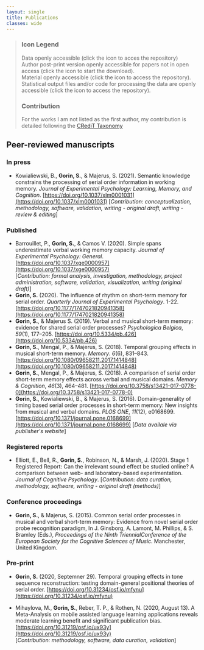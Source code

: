 ```yaml
---
layout: single
title: Publications
classes: wide
---
```


> ### Icon Legend
> <i class="fas fa-database"></i> Data openly accessible (click the icon to acces the repository) <br/>
> <i class="fas fa-file-alt"></i> Author post-print version openly accessible for papers not in open access (click the icon to start the download). <br/>
> <i class="fas fa-cog"></i> Material openly accessible (click the icon to access the repository). <br/>
> <i class="fas fa-file-code"></i> Statistical output files and/or code for processing the data are openly accessible (click the icon to access the repository).
>
> ### Contribution
> For the works I am not listed as the first author, my contribution is detailed following the [CRediT Taxonomy](https://casrai.org/credit/)

## Peer-reviewed manuscripts

### In press

+ Kowialiewski, B., **Gorin, S.**, & Majerus, S. (2021). Semantic knowledge constrains the processing of serial order information in working memory. *Journal of Experimental Psychology: Learning, Memory, and Cognition*. [https://doi.org/10.1037/xlm0001031](https://doi.org/10.1037/xlm0001031) [<i class="fas fa-file-alt"></i>](https://psyarxiv.com/bk34p/) [<i class="fas fa-database"></i>](https://osf.io/a4d29/) [<i class="fas fa-cog"></i>](https://osf.io/a4d29/) [<i class="fas fa-file-code"></i>](https://osf.io/a4d29/)
\[*Contribution:  conceptualization, methodology, software, validation, writing - original draft, writing - review & editing*\]

### Published

+ Barrouillet, P., **Gorin, S.**, & Camos V. (2020). Simple spans underestimate verbal working memory capacity. *Journal of Experimental Psychology: General*. [https://doi.org/10.1037/xge0000957](https://doi.org/10.1037/xge0000957) [<i class="fas fa-file-alt"></i>](https://archive-ouverte.unige.ch/unige:141203) [<i class="fas fa-database"></i>](https://osf.io/7k52n) [<i class="fas fa-cog"></i>](https://osf.io/7k52n) [<i class="fas fa-file-code"></i>](https://osf.io/7k52n) <br/>
\[*Contribution: formal analysis, investigation, methodology, project administration, software, validation, visualization, writing (original draft)*\]
+ **Gorin, S.** (2020). The influence of rhythm on short-term memory for serial order. *Quarterly Journal of Experimental Psychology*. 1-22. [https://doi.org/10.1177/1747021820941358](https://doi.org/10.1177/1747021820941358) [<i class="fas fa-file-alt"></i>](../Gorin_2020_QJEP.pdf) [<i class="fas fa-database"></i>](https://osf.io/dkaw9/) [<i class="fas fa-cog"></i>](https://osf.io/s3tvh) [<i class="fas fa-file-code"></i>](https://osf.io/dkaw9/)
+ **Gorin, S.**, & Majerus S. (2019). Verbal and musical short-term memory: evidence for shared serial order processes? *Psychologica Belgica*, *59*(1), 177–205. [https://doi.org/10.5334/pb.426](https://doi.org/10.5334/pb.426) <i class="ai ai-open-access"></i> [<i class="fas fa-database"></i>](https://osf.io/hwrms/)
+ **Gorin, S.**, Mengal, P., & Majerus, S. (2018). Temporal grouping effects in musical short-term memory. *Memory*. *6*(6), 831–843. [https://doi.org/10.1080/09658211.2017.1414848](https://doi.org/10.1080/09658211.2017.1414848) [<i class="fas fa-file-alt"></i>](https://orbi.uliege.be/bitstream/2268/216786/1/Gorin%20Mengal%20Majerus_Memory_2017.pdf) [<i class="fas fa-database"></i>](https://osf.io/tdhkv/)
+ **Gorin, S.**, Mengal, P., & Majerus, S. (2018). A comparison of serial order short-term memory effects across verbal and musical domains. *Memory & Cognition*, *46*(3), 464–481. [https://doi.org/10.3758/s13421-017-0778-0](https://doi.org/10.3758/s13421-017-0778-0) [<i class="fas fa-file-alt"></i>](https://orbi.uliege.be/bitstream/2268/217883/3/Gorin%20Mengal%20Majerus_MemCogn_2017.pdf) [<i class="fas fa-database"></i>](https://osf.io/6kvrz/)
+ **Gorin, S.**, Kowialiewski, B., & Majerus, S. (2016). Domain-generality of timing based serial order processes in short-term memory: New insights from musical and verbal domains. *PLOS ONE*, *11*(12), e0168699. [https://doi.org/10.1371/journal.pone.0168699](https://doi.org/10.1371/journal.pone.0168699) <i class="ai ai-open-access"></i> <i class="fas fa-database"></i> \[*Data availale via publisher's website*\]


### Registered reports

+ Elliott, E., Bell, R., **Gorin, S.**, Robinson, N., & Marsh, J. (2020). Stage 1 Registered Report: Can the irrelevant sound effect be studied online? A comparison between web- and laboratory-based experimentation. *Journal of Cognitive Psychology*. \[*Contribution: data curation, methodology, software, writing - original draft (methods)*\]

### Conference proceedings
+ **Gorin, S.**, & Majerus, S. (2015). Common serial order processes in musical and verbal short-term memory: Evidence from novel serial order probe recognition paradigm, In J. Ginsborg, A. Lamont, M. Phillips, & S. Bramley (Eds.), *Proceedings of the Ninth TriennialConference of the European Society for the Cognitive Sciences of Music*. Manchester, United Kingdom.

### Pre-print

+ **Gorin, S.** (2020, Septemner 29).  Temporal grouping effects in tone sequence reconstruction: testing domain-general positional theories of serial order. [https://doi.org/10.31234/osf.io/mfynu](https://doi.org/10.31234/osf.io/mfynu) <i class="ai ai-open-access"></i> [<i class="fas fa-database"></i>](https://osf.io/q9z6r/?view_only=ccb3f3a9af404ee3a6e1294c19367d8b) [<i class="fas fa-cog"></i>](https://osf.io/q9z6r/?view_only=ccb3f3a9af404ee3a6e1294c19367d8b) [<i class="fas fa-file-code"></i>](https://osf.io/q9z6r/?view_only=ccb3f3a9af404ee3a6e1294c19367d8b)

+ Mihaylova, M., **Gorin, S.**, Reber, T. P., & Rothen, N. (2020, August 13). A Meta-Analysis on mobile assisted language learning applications reveals moderate learning benefit and significant publication bias. [https://doi.org/10.31219/osf.io/ux93y](https://doi.org/10.31219/osf.io/ux93y) <i class="ai ai-open-access"></i> <br/> \[*Contribution: methodology, software, data curation, validation*\]
